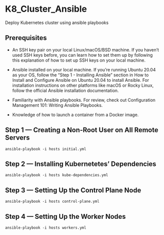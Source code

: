 # K8_Cluster_Ansible
Deploy Kubernetes cluster using ansible playbooks


## Prerequisites
* An SSH key pair on your local Linux/macOS/BSD machine. If you haven’t used SSH keys before, you can learn how to set them up by following this explanation of how to set up SSH keys on your local machine.

* Ansible installed on your local machine. If you’re running Ubuntu 20.04 as your OS, follow the “Step 1 - Installing Ansible” section in How to Install and Configure Ansible on Ubuntu 20.04 to install Ansible. For installation instructions on other platforms like macOS or Rocky Linux, follow the official Ansible installation documentation.

* Familiarity with Ansible playbooks. For review, check out Configuration Management 101: Writing Ansible Playbooks.

* Knowledge of how to launch a container from a Docker image. 

## Step 1 — Creating a Non-Root User on All Remote Servers

`` ansible-playbook -i hosts initial.yml ``

## Step 2 — Installing Kubernetetes’ Dependencies

``ansible-playbook -i hosts kube-dependencies.yml``

## Step 3 — Setting Up the Control Plane Node

``ansible-playbook -i hosts control-plane.yml``

## Step 4 — Setting Up the Worker Nodes

``ansible-playbook -i hosts workers.yml``


